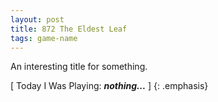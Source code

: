 ```yaml
---
layout: post
title: 872 The Eldest Leaf
tags: game-name
---
```

An interesting title for something.

[ Today I Was Playing: ***nothing...*** ]
{: .emphasis}